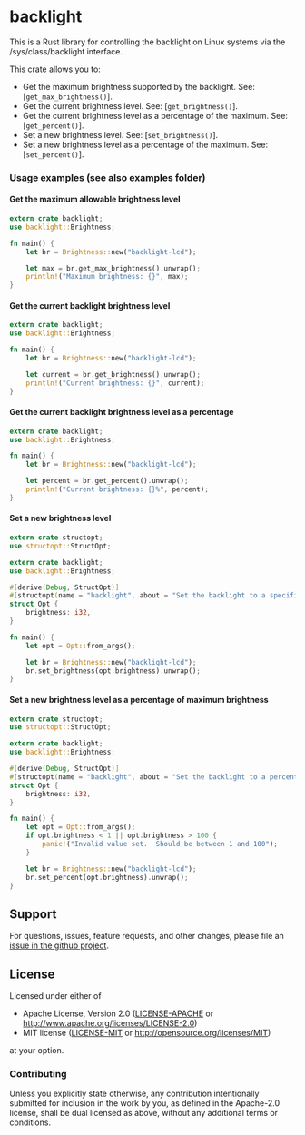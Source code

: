 # backlight

This is a Rust library for controlling the backlight on Linux systems via
the /sys/class/backlight interface.

[`backlight`]: https://github.com/andy-sdc/backlight.git

This crate allows you to:
- Get the maximum brightness supported by the backlight. See: [`get_max_brightness()`].
- Get the current brightness level. See: [`get_brightness()`].
- Get the current brightness level as a percentage of the maximum. See: [`get_percent()`].
- Set a new brightness level. See: [`set_brightness()`].
- Set a new brightness level as a percentage of the maximum. See: [`set_percent()`].

### Usage examples (see also examples folder)

#### Get the maximum allowable brightness level

```rust
extern crate backlight;
use backlight::Brightness;

fn main() {
    let br = Brightness::new("backlight-lcd");

    let max = br.get_max_brightness().unwrap();
    println!("Maximum brightness: {}", max);
}
```

#### Get the current backlight brightness level

```rust
extern crate backlight;
use backlight::Brightness;

fn main() {
    let br = Brightness::new("backlight-lcd");

    let current = br.get_brightness().unwrap();
    println!("Current brightness: {}", current);
}
```

#### Get the current backlight brightness level as a percentage

```rust
extern crate backlight;
use backlight::Brightness;

fn main() {
    let br = Brightness::new("backlight-lcd");

    let percent = br.get_percent().unwrap();
    println!("Current brightness: {}%", percent);
}
```

#### Set a new brightness level

```rust
extern crate structopt;
use structopt::StructOpt;

extern crate backlight;
use backlight::Brightness;

#[derive(Debug, StructOpt)]
#[structopt(name = "backlight", about = "Set the backlight to a specific value")]
struct Opt {
    brightness: i32,
}

fn main() {
    let opt = Opt::from_args();

    let br = Brightness::new("backlight-lcd");
    br.set_brightness(opt.brightness).unwrap();
}
```

#### Set a new brightness level as a percentage of maximum brightness

```rust
extern crate structopt;
use structopt::StructOpt;

extern crate backlight;
use backlight::Brightness;

#[derive(Debug, StructOpt)]
#[structopt(name = "backlight", about = "Set the backlight to a percentage brightness value")]
struct Opt {
    brightness: i32,
}

fn main() {
    let opt = Opt::from_args();
    if opt.brightness < 1 || opt.brightness > 100 {
        panic!("Invalid value set.  Should be between 1 and 100");
    }

    let br = Brightness::new("backlight-lcd");
    br.set_percent(opt.brightness).unwrap();
}
```

## Support

For questions, issues, feature requests, and other changes, please file an
[issue in the github project](https://github.com/sdcsystems/backlight/issues).

## License

Licensed under either of

 * Apache License, Version 2.0 ([LICENSE-APACHE](LICENSE-APACHE) or
   http://www.apache.org/licenses/LICENSE-2.0)
 * MIT license ([LICENSE-MIT](LICENSE-MIT) or
   http://opensource.org/licenses/MIT)

at your option.

### Contributing

Unless you explicitly state otherwise, any contribution intentionally submitted
for inclusion in the work by you, as defined in the Apache-2.0 license, shall
be dual licensed as above, without any additional terms or conditions.

